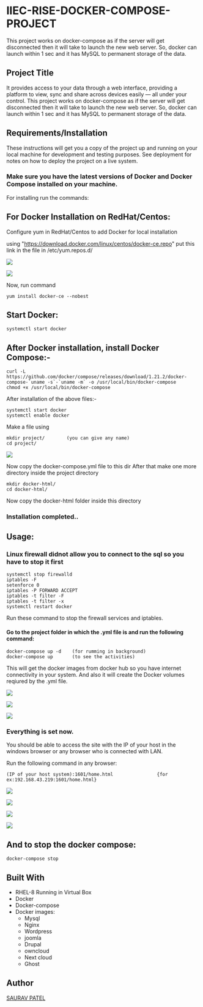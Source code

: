 # IIEC-RISE-DOCKER-COMPOSE-PROJECT
This project works on docker-compose as if the server will get disconnected then it will take to launch the new web server. So, docker can launch within 1 sec and it has MySQL to permanent storage of the data.

## Project Title

It provides access to your data through a web interface, providing a platform to view, sync and share across devices easily — all under your control. This project works on docker-compose as if the server will get disconnected then it will take to launch the new web server. So, docker can launch within 1 sec and it has MySQL to permanent storage of the data.

## Requirements/Installation

These instructions will get you a copy of the project up and running on your local machine for development and testing purposes. See deployment for notes on how to deploy the project on a live system.

### Make sure you have the latest versions of Docker and Docker Compose installed on your machine.

For installing run the commands:

## For Docker Installation on RedHat/Centos:

Configure yum in RedHat/Centos to add Docker for local installation 

using "https://download.docker.com/linux/centos/docker-ce.repo" put this link in the file in /etc/yum.repos.d/


![](screen1.png)

![](install_docker.png)

Now, run command

```
yum install docker-ce --nobest
```

## Start Docker:

```
systemctl start docker
```

## After Docker installation, install Docker Compose:-

```
curl -L https://github.com/docker/compose/releases/download/1.21.2/docker-compose-`uname -s`-`uname -m` -o /usr/local/bin/docker-compose
chmod +x /usr/local/bin/docker-compose
```

After installation of the above files:-

```
systemctl start docker
systemctl enable docker
```

Make a file using 

```
mkdir project/        (you can give any name)
cd project/
```

![](mkdir.png)


Now copy the docker-compose.yml file to this dir
After that make one more directory inside the project directory 


```
mkdir docker-html/
cd docker-html/
```

Now copy the docker-html folder inside this directory


### Installation completed..


## Usage:

### Linux firewall didnot allow you to connect to the sql so you have to stop it first

```
systemctl stop firewalld
iptables -F
setenforce 0
iptables -P FORWARD ACCEPT
iptables -t filter -F
iptables -t filter -x
systemctl restart docker
```
Run these command to stop the firewall services and iptables.

#### Go to the project folder in which the .yml file is and run the following command:

```
docker-compose up -d    (for rumming in background)
docker-compose up       (to see the activities)
```

This will get the docker images from docker hub so you have internet connectivity in your system.
And also it will create the Docker volumes reqiured by the .yml file. 


![](docker-compose1.png)

![](docker-compose2.png)

![](docker-compose3.png)


### Everything is set now. 


You should be able to access the site with the IP of your host in the windows browser or any browser who is connected with LAN.

Run the following command in any browser:

```
(IP of your host system):1601/home.html                {for ex:192.168.43.219:1601/home.html}
```

![](browser1.png)

![](browser2.png)

![](browser3.png)

![](browser6.png)


## And to stop the docker compose:

```
docker-compose stop
```


## Built With

* RHEL-8 Running in Virtual Box
* Docker
* Docker-compose
* Docker images:
	* Mysql
	* Nginx 
	* Wordpress
	* joomla
	* Drupal
	* owncloud
	* Next cloud
	* Ghost

## Author

[SAURAV PATEL](https://www.linkedin.com/in/saurav-patel-148539151/)
